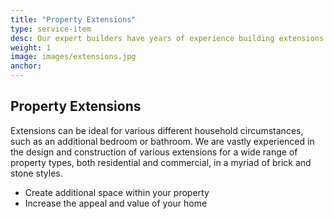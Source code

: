 ```yaml
---
title: "Property Extensions"
type: service-item
desc: Our expert builders have years of experience building extensions for a wide range of property types in a myriad of styles.
weight: 1
image: images/extensions.jpg
anchor:
---
```

## Property Extensions

Extensions can be ideal for various different household circumstances, such as an additional bedroom or bathroom. We are vastly experienced in the design and construction of various extensions for a wide range of property types, both residential and commercial, in a myriad of brick and stone styles.


* Create additional space within your property
* Increase the appeal and value of your home
